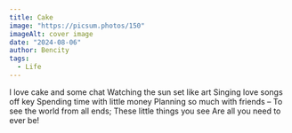 ```yaml
---
title: Cake
image: "https://picsum.photos/150"
imageAlt: cover image
date: "2024-08-06"
author: Bencity
tags:
  - Life
---
```


I love cake and some chat
Watching the sun set like art
Singing love songs off key
Spending time with little money
Planning so much with friends –
To see the world from all ends;
These little things you see
Are all you need to ever be!
